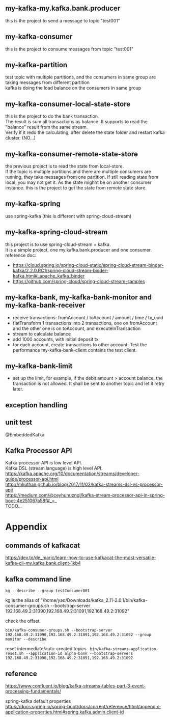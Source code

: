 
## my-kafka-my.kafka.bank.producer
this is the project to send a message to topic "test001"

## my-kafka-consumer
this is the project to consume messages from topic "test001"

## my-kafka-partition
test topic with multiple partitions, and the consumers in same group are taking messages from different partition  
kafka is doing the load balance on the consumers in same group

## my-kafka-consumer-local-state-store
this is the project to do the bank transaction.   
The result is sum all transactions as balance. 
It supports to read the "balance" result from the same stream.  
Verify if it redo the calculating, after delete the state folder and restart kafka cluster. (NO...)

## my-kafka-consumer-remote-state-store
the previous project is to read the state from local-store.  
If the topic is multiple partitions and there are multiple consumers are running, they take messages from one partition. If still reading state from local, you may not get it. As the state mighht be on another consumer instance. 
this is the project to get the state from remote state store. 

## my-kafka-spring
use spring-kafka (this is different with spring-cloud-stream)

## my-kafka-spring-cloud-stream
this project is to use spring-cloud-stream + kafka.  
It is a simple project, one my.kafka.bank.producer and one consumer.  
reference doc:
- https://cloud.spring.io/spring-cloud-static/spring-cloud-stream-binder-kafka/2.2.0.RC1/spring-cloud-stream-binder-kafka.html#_apache_kafka_binder  
- https://github.com/spring-cloud/spring-cloud-stream-samples

## my-kafka-bank, my-kafka-bank-monitor and my-kafka-bank-receiver
- receive transactions: fromAccount / toAccount / amount / time / tx_uuid
- flatTransform 1 transactions into 2 transactions, one on fromAccount and the other one is on toAccount, and executeInTransaction
- stream to calculate balance 
- add 1000 accounts, with initial deposit tx
- for each account, create transactions to other account. Test the performance
my-kafka-bank-client contains the test client. 
  
## my-kafka-bank-limit
- set up the limit, for example, if the debit amount > account balance, the transaction is not allowed. It shall be sent to another topic and let it retry later.


## exception handling

## unit test
@EmbeddedKafka

## Kafka Processor API
Kafka processor API is low level API.  
Kafka DSL (stream language) is high level API.  
https://kafka.apache.org/10/documentation/streams/developer-guide/processor-api.html  
http://mkuthan.github.io/blog/2017/11/02/kafka-streams-dsl-vs-processor-api/  
https://medium.com/@ceyhunuzngl/kafka-stream-processor-api-in-spring-boot-4e251067a58f#_=_  
TODO...

# Appendix
## commands of kafkacat
https://dev.to/de_maric/learn-how-to-use-kafkacat-the-most-versatile-kafka-cli-my.kafka.bank.client-1kb4  

## kafka command line
```
kg --describe --group testConsumer001
```
kg is the alias of "/home/yao/Downloads/kafka_2.11-2.0.1/bin/kafka-consumer-groups.sh --bootstrap-server 192.168.49.2:31090,192.168.49.2:31091,192.168.49.2:31092"

check the offset
```
bin/kafka-consumer-groups.sh --bootstrap-server 192.168.49.2:31090,192.168.49.2:31091,192.168.49.2:31092 --group monitor --describe
```

reset intermediate/auto-created topics
``` bin/kafka-streams-application-reset.sh --application-id alpha-bank --bootstrap-servers 192.168.49.2:31090,192.168.49.2:31091,192.168.49.2:31092```

## reference
https://www.confluent.io/blog/kafka-streams-tables-part-3-event-processing-fundamentals/  

spring-kafka default properties  
https://docs.spring.io/spring-boot/docs/current/reference/html/appendix-application-properties.html#spring.kafka.admin.client-id  

